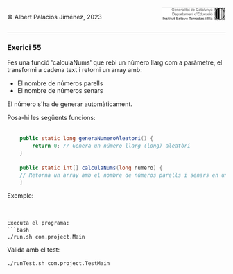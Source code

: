 <div style="display: flex; width: 100%;">
    <div style="flex: 1; padding: 0px;">
        <p>© Albert Palacios Jiménez, 2023</p>
    </div>
    <div style="flex: 1; padding: 0px; text-align: right;">
        <img src="../../assets/ieti.png" height="32" alt="Logo de IETI" style="max-height: 32px;">
    </div>
</div>
<hr/>

### Exerici 55

Fes una funció 'calculaNums' que rebi un número llarg com a paràmetre, el transformi a cadena text i retorni un array amb:

* El nombre de números parells
* El nombre de números senars

El número s'ha de generar automàticament.

Posa-hi les següents funcions:
```java

    public static long generaNumeroAleatori() {
        return 0; // Genera un número llarg (long) aleatòri
    }

    public static int[] calculaNums(long numero) {
    // Retorna un array amb el nombre de números parells i senars en un número llarg.
    }
```

Exemple:
```text


Executa el programa:
```bash
./run.sh com.project.Main
```

Valida amb el test:
```bash
./runTest.sh com.project.TestMain
```